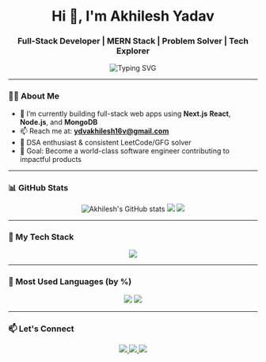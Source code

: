 <h1 align="center">Hi 👋, I'm Akhilesh Yadav</h1>
<h3 align="center">Full-Stack Developer | MERN Stack | Problem Solver | Tech Explorer</h3>

<p align="center">
  <img src="https://readme-typing-svg.demolab.com?font=Fira+Code&size=22&pause=1000&color=38BDF8&center=true&vCenter=true&width=435&lines=Full-Stack+Web+Developer;MERN+Stack+Specialist;Open+Source+Contributor;Lifelong+Learner" alt="Typing SVG" />
</p>

---

### 🧑‍💻 About Me

- 🚀 I’m currently building full-stack web apps using **Next.js** **React**, **Node.js**, and **MongoDB**
- 📫 Reach me at: **ydvakhilesh16v@gmail.com**
- 🧠 DSA enthusiast & consistent LeetCode/GFG solver
- 🎯 Goal: Become a world-class software engineer contributing to impactful products

---

### 📊 GitHub Stats

<div align="center">
  <img src="https://github-readme-stats.vercel.app/api?username=akhileshyadav&show_icons=true&theme=tokyonight" alt="Akhilesh's GitHub stats" />
  <img src="https://github-readme-stats.vercel.app/api/top-langs/?username=akhileshyadav&layout=compact&theme=tokyonight" />
  <img src="https://github-readme-streak-stats.herokuapp.com/?user=akhileshyadav&theme=tokyonight" />
</div>

---

### 🚀 My Tech Stack

<div align="center">
  <img src="https://skillicons.dev/icons?i=js,ts,react,nextjs,nodejs,express,mongodb,nestjs,html,css,tailwind,figma,git,github,vscode" />
</div>

---

### 📌 Most Used Languages (by %)

<div align="center">
  <img src="https://github-profile-summary-cards.vercel.app/api/cards/repos-per-language?username=akhileshyadav&theme=tokyonight" />
  <img src="https://github-profile-summary-cards.vercel.app/api/cards/most-commit-language?username=akhileshyadav&theme=tokyonight" />
</div>

---

### 📫 Let's Connect

<p align="center">
  <a href="https://www.linkedin.com/in/akhileshyadav-dev/" target="_blank">
    <img src="https://img.shields.io/badge/LinkedIn-%230077B5.svg?&style=for-the-badge&logo=linkedin&logoColor=white" />
  </a>
  <a href="mailto:akhileshyadav.dev@gmail.com">
    <img src="https://img.shields.io/badge/Gmail-%23D14836.svg?&style=for-the-badge&logo=gmail&logoColor=white" />
  </a>
  <a href="https://github.com/akhileshyadav">
    <img src="https://img.shields.io/badge/GitHub-%2312100E.svg?&style=for-the-badge&logo=github&logoColor=white" />
  </a>
</p>

